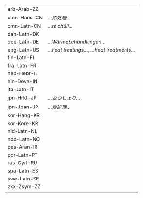 | | |
|-|-|
| arb-Arab-ZZ |  |
| cmn-Hans-CN | _…热处理…_ |
| cmn-Latn-CN | _…rè chǔlǐ…_ |
| dan-Latn-DK |  |
| deu-Latn-DE | _…Wärmebehandlungen…_ |
| eng-Latn-US | _…heat treatings…_, _…heat treatments…_ |
| fin-Latn-FI |  |
| fra-Latn-FR |  |
| heb-Hebr-IL |  |
| hin-Deva-IN |  |
| ita-Latn-IT |  |
| jpn-Hrkt-JP | _…ねつしょり…_ |
| jpn-Jpan-JP | _…熱処理…_ |
| kor-Hang-KR |  |
| kor-Kore-KR |  |
| nld-Latn-NL |  |
| nob-Latn-NO |  |
| pes-Aran-IR |  |
| por-Latn-PT |  |
| rus-Cyrl-RU |  |
| spa-Latn-ES |  |
| swe-Latn-SE |  |
| zxx-Zsym-ZZ |  |
|  |  |
